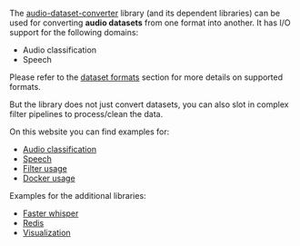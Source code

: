 The [audio-dataset-converter](https://github.com/waikato-llm/audio-dataset-converter) 
library (and its dependent libraries) can be used for converting **audio datasets** from one format 
into another. It has I/O support for the following domains:

* Audio classification
* Speech

Please refer to the [dataset formats](https://github.com/waikato-llm/audio-dataset-converter?tab=readme-ov-file#dataset-formats)
section for more details on supported formats.

But the library does not just convert datasets, you can also slot in complex filter pipelines to 
process/clean the data.

On this website you can find examples for:

* [Audio classification](audio_classification.md)
* [Speech](speech.md)
* [Filter usage](filters.md)
* [Docker usage](docker.md)

Examples for the additional libraries:

* [Faster whisper](faster_whisper.md)
* [Redis](redis.md)
* [Visualization](visualization.md)
